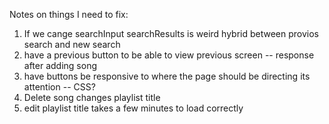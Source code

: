 Notes on things I need to fix: 
1. If we cange searchInput searchResults is weird hybrid between provios search and new search 
2. have a previous button to be able to view previous screen -- response after adding song
3. have buttons be responsive to where the page should be directing its attention -- CSS?
4. Delete song changes playlist title
5. edit playlist title takes a few minutes to load correctly